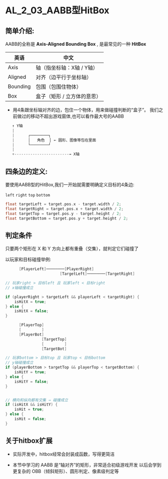 # AL_2_03_AABB型HitBox

## 简单介绍:
AABB的全称是 **Axis-Aligned Bounding Box** , 是最常见的一种 **HitBox** 

|英语|中文|
|---|---|
|Axis|	轴（指坐标轴：X轴 / Y轴）|
|Aligned|	对齐（边平行于坐标轴）|
Bounding|	包围（包围住物体）|
Box	|盒子（矩形 / 立方体的意思）| 


- 用4条跟坐标轴对齐的边，包住一个物体，用来做碰撞判断的“盒子”。
我们之前做过的移动不超出游戏窗体,也可以看作最大号的AABB

```c
   ↑ Y轴
   |
   |      ┌────────┐
   |      │   角色  │ ← 圆形、图像等包在里面
   |      └────────┘
   |
   +------------------------→ X轴
```

## 四条边的定义:

要使用AABB型的HitBox,我们一开始就需要明确定义目标的4条边:

`left` `right` `top` `bottom`
```c
float targetLeft = target.pos.x - target.width / 2;
float targetRight = target.pos.x + target.width / 2;
float targetTop = target.pos.y - target.height / 2;
float targetBottom = target.pos.y + target.height / 2;
```

## 判定条件
只要两个矩形在 X 和 Y 方向上都有重叠（交集），就判定它们碰撞了

以玩家和目标碰撞举例:
```c
      [PlayerLeft]────────[PlayerRight]  
                        [TargetLeft]────────[TargetRight]

// 玩家right > 目标left 且 玩家left < 目标right
// x轴碰撞成立

if (playerRight > targetLeft && playerLeft < targetRight) {
    isHitX = true;
} else {
    isHitX = false;
}
```
```c
      [PlayerTop]  
      [         ]  
      [PlayerBot]  
                [TargetTop]  
                [         ]  
                [TargetBot]

// 玩家bottom > 目标top 且 玩家top < 目标bottom
// y轴碰撞成立
if (playerBottom > targetTop && playerTop < targetBottom) {
    isHitY = true;
} else {
    isHitY = false;
}
```
```c

// 横向和纵向都有交集 → 碰撞成立
if (isHitX && isHitY) {
    isHit = true;
} else {
    isHit = false;
}

```
## 关于hitbox扩展
- 实际开发中，hitbox经常会封装成函数，写得更简洁

- 本节中学习的 AABB 是“轴对齐”的矩形，非常适合初级游戏开发
以后会学到更复杂的 OBB（倾斜矩形）、圆形判定、像素级判定等
